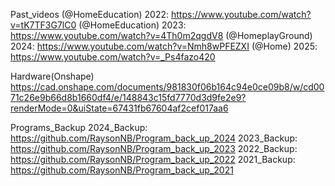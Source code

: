 Past_videos
(@HomeEducation) 2022:  https://www.youtube.com/watch?v=tK7TF3G7lC0
(@HomeEducation) 2023:  https://www.youtube.com/watch?v=4Th0m2qgdV8
(@HomeplayGround) 2024: https://www.youtube.com/watch?v=Nmh8wPFEZXI
(@Home) 2025:           https://www.youtube.com/watch?v=_Ps4fazo420

Hardware(Onshape)
https://cad.onshape.com/documents/981830f06b164c94e0ce09b8/w/cd0071c26e9b66d8b1660df4/e/148843c15fd7770d3d9fe2e9?renderMode=0&uiState=67431fb67604af2cef017aa6

Programs_Backup
2024_Backup: https://github.com/RaysonNB/Program_back_up_2024
2023_Backup: https://github.com/RaysonNB/Program_back_up_2023
2022_Backup: https://github.com/RaysonNB/Program_back_up_2022
2021_Backup: https://github.com/RaysonNB/Program_back_up_2021
